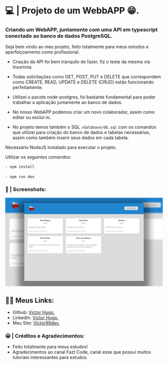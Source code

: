 # 💻 | Projeto de um WebbAPP 😁.

### Criando um WebAPP, juntamente com uma API em typescript conectado ao banco de dados PostgreSQL.

Seja bem vindo ao meu projeto, feito totalmente para meus estudos e aperfeiçoamento como profissional.

- Criação da API foi bem tranquilo de fazer, fiz o teste da mesma via Insomnia.

- Todas solicitações como GET, POST, PUT e DELETE que correspondem como CREATE, READ, UPDATE e DELETE (CRUD) estão funcionando perfeitamente.

- Utilizei o pacote node-postgres, foi bastante fundamental para poder trabalhar a aplicação juntamente ao banco de dados.

- No nosso WebAPP podemos criar um novo colaborador, assim como editar ou excluí-lo.

- No projeto temos também o SQL `/database/db.sql` com os comandos que utilizei para criação do banco de dados e tabelas necessárias, assim como também inserir seus dados em cada tabela.

Necessário NodeJS instalado para executar o projeto.

Utilizar os seguintes comandos:

```
- npm install

- npm run dev
```

### 📸 | Screenshots:

![preview1 img](/preview.png)

## 👩‍💻 Meus Links:

- Github: [Victor Hugo.](https://github.com/torugo99)
- LinkedIn: [Victor Hugo.](https://www.linkedin.com/in/victor-hugo99/)
- Meu Site: [Victor99dev.](http://victor99dev.site/)

### 😀 | Créditos e Agradecimentos:

- Feito totalmente para meus estudos!
- Agradecimentos ao canal Fazt Code, canal esse que possui muitos tutoriais interessantes para estudos.
